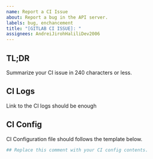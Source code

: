 ```yaml
---
name: Report a CI Issue
about: Report a bug in the API server.
labels: bug, enchancement
title: "[GITLAB CI ISSUE]: "
assignees: AndreiJirohHaliliDev2006
---
```

## TL;DR
Summarize your CI issue in 240 characters or less.

## CI Logs

Link to the CI logs should be enough

## CI Config

CI Configuration file should follows the template below.

```yml
## Replace this comment with your CI config contents.
```
